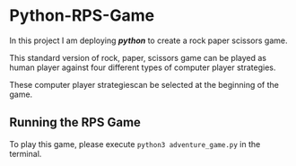 # Python-RPS-Game

In this project I am deploying **_python_** to create a rock paper scissors game.

This standard version of rock, paper, scissors game can be played as human player against four different types of computer player strategies.

These computer player strategiescan be selected at the beginning of the game.

## Running the RPS Game

To play this game, please execute `python3 adventure_game.py` in the terminal.
